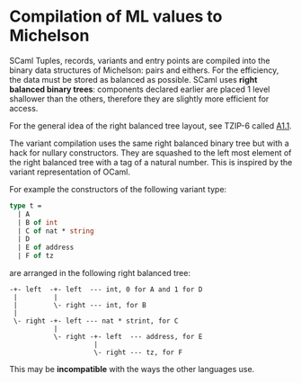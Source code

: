 # Compilation of ML values to Michelson

SCaml Tuples, records, variants and entry points are compiled into the binary data structures of Michelson: pairs and eithers.  For the efficiency, the data must be stored as balanced as possible.  SCaml uses **right balanced binary trees**: components declared earlier are placed 1 level shallower than the others, therefore they are slightly more efficient for access.

For the general idea of the right balanced tree layout, see TZIP-6 called [A1.1](https://gitlab.com/tzip/tzip/-/blob/master/proposals/tzip-6/tzip-6.md).

The variant compilation uses the same right balanced binary tree but with a hack for nullary constructors.  They are squashed to the left most element of the right balanced tree with a tag of a natural number.  This is inspired by the variant representation of OCaml.

For example the constructors of the following variant type:

```ocaml
type t =
  | A
  | B of int
  | C of nat * string
  | D
  | E of address
  | F of tz
```

are arranged in the following right balanced tree:

```
-+- left  -+- left  --- int, 0 for A and 1 for D
 |         | 
 |         \- right --- int, for B
 |
 \- right -+- left --- nat * strint, for C
           |
           \- right -+- left  --- address, for E
                     |
                     \- right --- tz, for F
```

This may be **incompatible** with the ways the other languages use.
